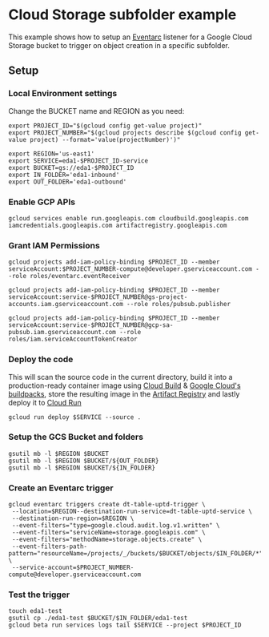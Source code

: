 # Cloud Storage subfolder example
This example shows how to setup an [Eventarc](https://cloud.google.com/eventarc) listener for a Google Cloud Storage bucket to trigger on object creation in a specific subfolder.

## Setup
### Local Environment settings
Change the BUCKET name and REGION as you need:
```
export PROJECT_ID="$(gcloud config get-value project)"
export PROJECT_NUMBER="$(gcloud projects describe $(gcloud config get-value project) --format='value(projectNumber)')"

export REGION='us-east1'
export SERVICE=eda1-$PROJECT_ID-service
export BUCKET=gs://eda1-$PROJECT_ID
export IN_FOLDER='eda1-inbound'
export OUT_FOLDER='eda1-outbound'
```

### Enable GCP APIs
```
gcloud services enable run.googleapis.com cloudbuild.googleapis.com iamcredentials.googleapis.com artifactregistry.googleapis.com

```

### Grant IAM Permissions
```
gcloud projects add-iam-policy-binding $PROJECT_ID --member serviceAccount:$PROJECT_NUMBER-compute@developer.gserviceaccount.com --role roles/eventarc.eventReceiver

gcloud projects add-iam-policy-binding $PROJECT_ID --member serviceAccount:service-$PROJECT_NUMBER@gs-project-accounts.iam.gserviceaccount.com --role roles/pubsub.publisher

gcloud projects add-iam-policy-binding $PROJECT_ID --member serviceAccount:service-$PROJECT_NUMBER@gcp-sa-pubsub.iam.gserviceaccount.com --role roles/iam.serviceAccountTokenCreator
```

### Deploy the code
This will scan the source code in the current directory, build it into a production-ready container image using [Cloud Build](https://cloud.google.com/build) & [Google Cloud's buildpacks](https://cloud.google.com/docs/buildpacks/overview), store the resulting image in the [Artifact Registry](https://cloud.google.com/artifact-registry) and lastly deploy it to [Cloud Run](https://cloud.google.com/run)
```
gcloud run deploy $SERVICE --source .
```

### Setup the GCS Bucket and folders
```
gsutil mb -l $REGION $BUCKET
gsutil mb -l $REGION $BUCKET/${OUT_FOLDER}
gsutil mb -l $REGION $BUCKET/${IN_FOLDER}
```

### Create an Eventarc trigger
```
gcloud eventarc triggers create dt-table-uptd-trigger \
 --location=$REGION--destination-run-service=dt-table-uptd-service \
 --destination-run-region=$REGION \
 --event-filters="type=google.cloud.audit.log.v1.written" \
 --event-filters="serviceName=storage.googleapis.com" \
 --event-filters="methodName=storage.objects.create" \
 --event-filters-path-pattern="resourceName=/projects/_/buckets/$BUCKET/objects/$IN_FOLDER/*" \
 --service-account=$PROJECT_NUMBER-compute@developer.gserviceaccount.com
```

### Test the trigger
```
touch eda1-test
gsutil cp ./eda1-test $BUCKET/$IN_FOLDER/eda1-test
gcloud beta run services logs tail $SERVICE --project $PROJECT_ID
```
